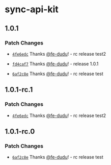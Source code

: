 # sync-api-kit

## 1.0.1

### Patch Changes

- [`4fe6edc`](https://github.com/fe-dudu/sync-api-kit/commit/4fe6edc4ab7e50c5d70754d12675b35529576ead) Thanks [@fe-dudu](https://github.com/fe-dudu)! - rc release test2

- [`fd4caf7`](https://github.com/fe-dudu/sync-api-kit/commit/fd4caf76bffb30c616ab2444d5fa8c68e5c4f19d) Thanks [@fe-dudu](https://github.com/fe-dudu)! - release 1.0.1

- [`6af2c8e`](https://github.com/fe-dudu/sync-api-kit/commit/6af2c8e8ab6c10b0b9e2f43e007c8aec06b6cdfd) Thanks [@fe-dudu](https://github.com/fe-dudu)! - rc release test

## 1.0.1-rc.1

### Patch Changes

- [`4fe6edc`](https://github.com/fe-dudu/sync-api-kit/commit/4fe6edc4ab7e50c5d70754d12675b35529576ead) Thanks [@fe-dudu](https://github.com/fe-dudu)! - rc release test2

## 1.0.1-rc.0

### Patch Changes

- [`6af2c8e`](https://github.com/fe-dudu/sync-api-kit/commit/6af2c8e8ab6c10b0b9e2f43e007c8aec06b6cdfd) Thanks [@fe-dudu](https://github.com/fe-dudu)! - rc release test
